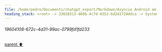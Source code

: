 ```yaml
---
file: /home/pedro/Documents/chatgpt_export/Markdown/Asyncio Android am Integration.md
heading_stack: <root> -> 33028313-468b-4c7d-8352-6d2d1720ddca -> System -> 39ea25d0-5f9f-45ba-bf86-c730d4173350 -> System -> aaa27bdf-0126-4efe-993d-35b4823801e1 -> User -> 19604108-672c-4d31-99ac-0799fd1fd233
---
```

###### 19604108-672c-4d31-99ac-0799fd1fd233
[parent ⬆️](#aaa27bdf-0126-4efe-993d-35b4823801e1)
